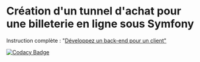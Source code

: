 


# Création d'un tunnel d'achat pour une billeterie en ligne sous Symfony 

Instruction complète : "[Développez un back-end pour un client"](https://openclassrooms.com/fr/projects/developpez-un-back-end-pour-un-client)



[![Codacy Badge](https://api.codacy.com/project/badge/Grade/7f1a580a021040ac97055e52fb741574)](https://app.codacy.com/app/kl-marvin/Projet4?utm_source=github.com&utm_medium=referral&utm_content=kl-marvin/Projet4&utm_campaign=Badge_Grade_Dashboard)

